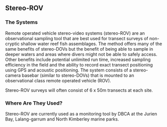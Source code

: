 ## Stereo-ROV

### The Systems
Remote operated vehicle stereo-video systems (stereo-ROV) are an observational sampling tool 
that are best used for transect surveys of non-cryptic shallow water reef fish assemblages. 
The method offers many of the same benefits of stereo-DOVs but the benefit of being able to sample 
in deeper waters and areas where divers might not be able to safely access. Other benefits include 
potential unlimited run time, increased sampling efficiency in the field and the ability to 
record exact transect positioning using GPS and acoustic positioning. The system consists of 
a stereo-camera basebar (similar to stereo-DOVs) that is mounted to an observational class 
remote operated vehicle (ROV). 

Stereo-ROV surveys will often consist of 6 x 50m transects at each site.

### Where Are They Used?
Stereo-ROV are currently used as a monitoring tool by DBCA at the Jurien Bay, Lalang-garrum and 
North Kimberley marine parks.
